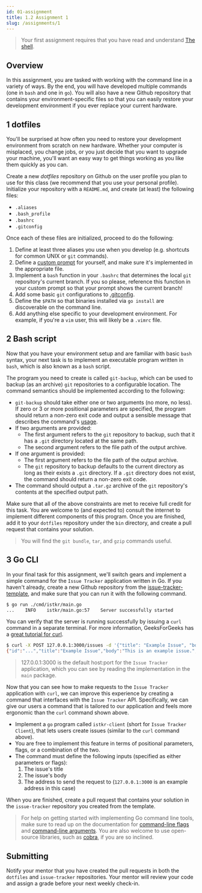 ```yaml
---
id: 01-assignment
title: 1.2 Assignment 1
slug: /assignments/1
---
```


> Your first assignment requires that you have read and understand
> [The shell](./01-lesson.md).

## Overview

In this assignment, you are tasked with working with the command line in
a variety of ways. By the end, you will have developed multiple commands
(one in `bash` and one in `go`). You will also have a new Github repository
that contains your environment-specific files so that you can easily restore
your development environment if you ever replace your current hardware.

## 1 dotfiles

You'll be surprised at how often you need to restore your development
environment from scratch on new hardware. Whether your computer is misplaced,
you change jobs, or you just decide that you want to upgrade your machine,
you'll want an easy way to get things working as you like them quickly as you
can.

Create a new *dotfiles* repository on Github on the user profile you plan
to use for this class (we recommend that you use your personal profile).
Initialize your repository with a `README.md`, and create (at least) the
following files:

* `.aliases`
* `.bash_profile`
* `.bashrc`
* `.gitconfig`

Once each of these files are initialized, proceed to do the following:

1. Define at least three aliases you use when you develop (e.g. shortcuts
   for common UNIX or `git` commands).
2. Define a [custom prompt][1] for yourself, and make sure it's implemented
   in the appropriate file.
3. Implement a `bash` function in your `.bashrc` that determines the local
   `git` repository's current branch. If you so please, reference this
   function in your custom prompt so that your prompt shows the current
   branch!
4. Add some basic `git` configurations to [.gitconfig][2].
5. Define the `$PATH` so that binaries installed via `go install` are
   discoverable on the command line.
6. Add anything else specific to your development environment. For example,
   if you're a `vim` user, this will likely be a `.vimrc` file.

  [1]: https://phoenixnap.com/kb/change-bash-prompt-linux
  [2]: https://git-scm.com/docs/git-config

## 2 Bash script

Now that you have your environment setup and are familiar with basic `bash` syntax,
your next task is to implement an executable program written in `bash`, which is
also known as a `bash` script.

The program you need to create is called `git-backup`, which can be used to backup
(as an archive) `git` repositories to a configurable location. The command semantics
should be implemented according to the following:

* `git-backup` should take either one or two arguments (no more, no less). If zero or
  3 or more positional parameters are specified, the program should return a non-zero
  exit code and output a sensible message that describes the command's [usage][3].
* If two arguments are provided:
  * The first argument refers to the `git` repository to backup, such that it has
    a `.git` directory located at the same path.
  * The second argument refers to the file path of the output archive.
* If one argument is provided:
  * The first argument refers to the file path of the output archive.
  * The `git` repository to backup defaults to the current directory as long as their
    exists a `.git` directory. If a `.git` directory does not exist, the command should
    return a non-zero exit code.
* The command should output a `.tar.gz` archive of the `git` repository's contents at the
  specified output path.

Make sure that all of the above constraints are met to receive full credit for this task.
You are welcome to (and expected to) consult the internet to implement different components
of this program. Once you are finished, add it to your `dotfiles` repository under the `bin`
directory, and create a pull request that contains your solution.

> You will find the `git bundle`, `tar`, and `gzip` commands useful.

  [3]: https://en.wikipedia.org/wiki/Usage_message

## 3 Go CLI

In your final task for this assignment, we'll switch gears and implement a simple command for
the `Issue Tracker` application written in Go. If you haven't already, create a new Github
repository from the [issue-tracker-template][4], and make sure that you can run it with
the following command.

```sh
$ go run ./cmd/istkr/main.go
...    INFO    istkr/main.go:57    Server successfully started
```

You can verify that the server is running successfully by issuing a `curl` command in a
separate terminal. For more information, GeeksForGeeks has a [great tutorial for curl][5].

```sh
$ curl -X POST 127.0.0.1:3000/issues -d '{"title": "Example Issue", "body": "This is an example issue."}'
{"id":"...","title":"Example Issue","body":"This is an example issue.","created_at":"...","updated_at":"..."}
```

> 127.0.0.1:3000 is the default host:port for the `Issue Tracker` application, which you can
> see by reading the implementation in the `main` package.

Now that you can see how to make requests to the `Issue Tracker` application with `curl`,
we can improve this experience by creating a command that interfaces with the `Issue Tracker`
API. Specifically, we can give our users a command that is tailored to our application and
feels more ergonomic than the `curl` command shown above.

* Implement a `go` program called `istkr-client` (short for `Issue Tracker Client`), that
  lets users create issues (similar to the `curl` command above).
* You are free to implement this feature in terms of positional parameters, flags, or a
  combination of the two.
* The command must define the following inputs (specified as either parameters or flags):
  1. The issue's title
  2. The issue's body
  3. The address to send the request to (`127.0.0.1:3000` is an example address in this case)

When you are finished, create a pull request that contains your solution in the `issue-tracker`
repository you created from the template.

> For help on getting started with implementing Go command line tools, make sure to read up
> on the documentation for [command-line flags][6] and [command-line arguments][7]. You are
> also welcome to use open-source libraries, such as [cobra][8], if you are so inclined.

  [4]: https://github.com/amckinney/issue-tracker-template
  [5]: https://www.geeksforgeeks.org/curl-command-in-linux-with-examples
  [6]: https://gobyexample.com/command-line-flags
  [7]: https://gobyexample.com/command-line-arguments
  [8]: https://github.com/spf13/cobra

## Submitting

Notify your mentor that you have created the pull requests in both the `dotfiles` and `issue-tracker`
repositories. Your mentor will review your code and assign a grade before your next weekly check-in.
